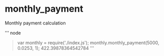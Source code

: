 # monthly_payment
Monthly payment calculation


'''
node
> var monthly = require('./index.js');
> monthly.monthly_payment(5000, 0.0253, 1);
422.39878364542784
'''

